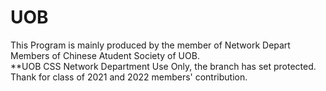 # UOB  
This Program is mainly produced by the member of Network Depart Members of Chinese Atudent Society of UOB.  
**UOB CSS Network Department Use Only, the branch has set protected.  
Thank for class of 2021 and 2022 members' contribution.
